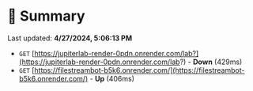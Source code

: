 # 📖 Summary
Last updated: **4/27/2024, 5:06:13 PM**

- `GET` [https://jupiterlab-render-0pdn.onrender.com/lab?](https://jupiterlab-render-0pdn.onrender.com/lab?) - **Down** (429ms)
- `GET` [https://filestreambot-b5k6.onrender.com/](https://filestreambot-b5k6.onrender.com/) - **Up** (406ms)
